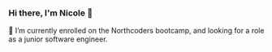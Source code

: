 ### Hi there, I'm Nicole 👋

🌱 I’m currently enrolled on the Northcoders bootcamp, and looking for a role as a junior software engineer.
